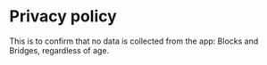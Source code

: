 # Privacy policy
This is to confirm that no data is collected from the app: Blocks and Bridges, regardless of age.
